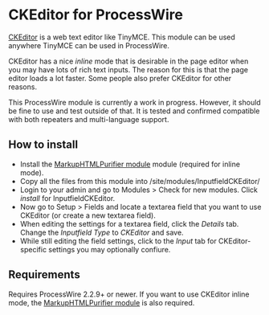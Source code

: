 # CKEditor for ProcessWire

[CKEditor](http://ckeditor.com/) is a web text editor like TinyMCE. This module can be used anywhere TinyMCE can be used in ProcessWire. 

CKEditor has a nice *inline* mode that is desirable in the page editor when you may have lots of rich text inputs. The reason for this is that the page editor loads a lot faster. Some people also prefer CKEditor for other reasons. 

This ProcessWire module is currently a work in progress. However, it should be fine to use and test outside of that. It is tested and confirmed compatible with both repeaters and multi-language support. 

## How to install

- Install the [MarkupHTMLPurifier module](https://github.com/ryancramerdesign/MarkupHTMLPurifier) module (required for inline mode).
- Copy all the files from this module into /site/modules/InputfieldCKEditor/ 
- Login to your admin and go to Modules > Check for new modules. Click *install* for InputfieldCKEditor. 
- Now go to Setup > Fields and locate a textarea field that you want to use CKEditor (or create a new textarea field).
- When editing the settings for a textarea field, click the *Details* tab. Change the *Inputfield Type* to *CKEditor* and save.
- While still editing the field settings, click to the *Input* tab for CKEditor-specific settings you may optionally confiure. 

## Requirements

Requires ProcessWire 2.2.9+ or newer. If you want to use CKEditor inline mode, the [MarkupHTMLPurifier module](https://github.com/ryancramerdesign/MarkupHTMLPurifier) is also required. 

